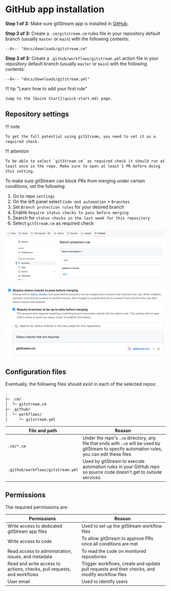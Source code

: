 # GitHub app installation 

**Step 1 of 3:** Make sure gitStream app is installed in [GitHub](https://github.com/apps/gitstream-cm/installations/new).

**Step 2 of 3:** Create a `.cm/gitstream.cm` rules file in your repository default branch (usually `master` or `main`) with the following contents:

```yaml+jinja
--8<-- "docs/downloads/gitstream.cm"
```

**Step 3 of 3:** Create a `.github/workflows/gitstream.yml` action file in your repository default branch (usually `master` or `main`) with the following contents:

```yaml+jinja
--8<-- "docs/downloads/gitstream.yml"
```

!!! tip "Learn how to add your first rule"

    Jump to the [Quick Start](quick-start.md) page.

## Repository settings

!!! note

    To get the full potential using gitStream, you need to set it as a required check.

!!! attention

    To be able to select `gitStream.cm` as required check it should run at least once in the repo. Make sure to open at least 1 PR before doing this setting.


To make sure gitStream can block PRs from merging under certain conditions, set the following:

1. Go to repo `settings`
2. On the left panel select `Code and automation` > `Branches` 
3. Set `Branch protection rules` for your desired branch 
4. Enable `Require status checks to pass before merging`
5. Search for `status checks in the last week for this repository`
6. Select `gitStream.cm` as required check

![Branch protection rules](/screenshots/branch_protection_in_github.png)
  
![Required checks](/screenshots/required_checks_in_github.png)

## Configuration files

Eventually, the following files should exist in each of the selected repos:

```
.
├─ .cm/
│  └─ gitstream.cm
├─ .github/
│  └─ workflows/
│     └─ gitstream.yml
```

| File and path         | Reason |
|-----------------------|----------------------------------------|
| `.cm/*.cm`    | Under the repo's `.cm` directory, any file that ends with `.cm` will be used by gitStream to specify automation rules, you can edit these files |
| `.github/workflows/gitstream.yml` | Used by gitStream to execute automation rules in your GitHub repo so source code doesn't get to outside services |

## Permissions

The required permissions are: 

| Permissions           | Reason |
|----------------------|-------------------------------------------------------|
| Write access to dedicated gitStream app files | Used to set up the gitStream workflow files |
| Write access to code | To allow gitStream to approve PRs once all conditions are met |
| Read access to administration, issues, and metadata | To read the code on monitored repositories |
| Read and write access to actions, checks, pull requests, and workflows | Trigger workflows, create and update pull requests and their checks, and modify workflow files |
| User email | Used to identify users |

